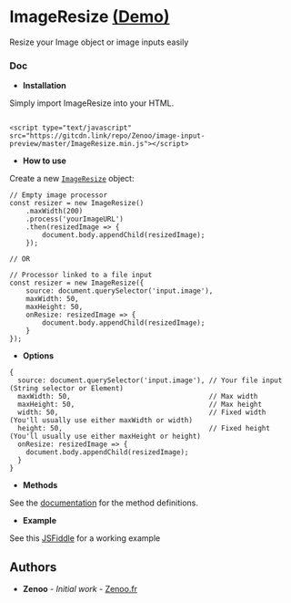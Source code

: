 # ImageResize [(Demo)](https://jsfiddle.net/Zenoo0/t501v3cu/)

Resize your Image object or image inputs easily

### Doc

* **Installation**

Simply import ImageResize into your HTML.
```

<script type="text/javascript" src="https://gitcdn.link/repo/Zenoo/image-input-preview/master/ImageResize.min.js"></script>
```
* **How to use**

Create a new [`ImageResize`](https://zenoo.github.io/image-resize/ImageResize.html) object:
```
// Empty image processor
const resizer = new ImageResize()
	.maxWidth(200)
	.process('yourImageURL')
	.then(resizedImage => {
		document.body.appendChild(resizedImage);
	});

// OR

// Processor linked to a file input
const resizer = new ImageResize({
	source: document.querySelector('input.image'),
	maxWidth: 50,
	maxHeight: 50,
	onResize: resizedImage => {
		document.body.appendChild(resizedImage);
	}
});
```


* **Options**

```
{
  source: document.querySelector('input.image'), // Your file input (String selector or Element)
  maxWidth: 50,                                  // Max width
  maxHeight: 50,                                 // Max height
  width: 50,                                     // Fixed width (You'll usually use either maxWidth or width)
  height: 50,                                    // Fixed height (You'll usually use either maxHeight or height)
  onResize: resizedImage => {
    document.body.appendChild(resizedImage);
  }
}
```
* **Methods**

See the [documentation](https://zenoo.github.io/image-resize/ImageResize.html) for the method definitions.  

* **Example**

See this [JSFiddle](https://jsfiddle.net/Zenoo0/t501v3cu/) for a working example


## Authors

* **Zenoo** - *Initial work* - [Zenoo.fr](http://zenoo.fr)
